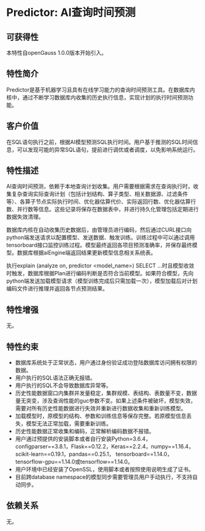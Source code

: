 # Predictor: AI查询时间预测<a name="ZH-CN_TOPIC_0000001091444832"></a>

## 可获得性<a name="section56086982"></a>

本特性自openGauss 1.0.0版本开始引入。

## 特性简介<a name="section35020791"></a>

Predictor是基于机器学习且具有在线学习能力的查询时间预测工具。在数据库内核中，通过不断学习数据库内收集的历史执行信息，实现计划的执行时间预测功能。

## 客户价值<a name="section46751668"></a>

在SQL语句执行之前，根据AI模型预测SQL执行时间。用户基于推测的SQL时间信息，可以发现可能的异常SQL语句，提前进行调优或者调度，以免影响系统运行。

## 特性描述<a name="section18111828"></a>

AI查询时间预测，依赖于本地查询计划收集。用户需要根据需求在查询执行时，收集复杂查询实际查询计划（包括计划结构、算子类型、相关数据源、过滤条件等）、各算子节点实际执行时间、优化器估算代价、实际返回行数、优化器估算行数、并行数等信息。这些记录将保存在数据表中，并进行持久化管理包括定期进行数据失效清理。

数据库内核在自动收集历史数据后，由管理员进行编码，然后通过CURL接口向python端发送请求以配置模型、发送数据、触发训练。训练过程中可以通过调用tensorboard接口监控训练过程。模型最终返回各项目预测准确率，并保存最终模型。数据库根据aiEngine端返回结果更新模型信息相关系统表。

执行explain \(analyze on, predictor <model\_name\>\) SELECT …时且模型收敛时触发，数据库根据Plan进行编码判断是否符合当前模型。如果符合模型，先向python端发送加载模型请求（模型训练完成后只需加载一次），模型加载后对计划编码文件进行推理并返回各节点预测结果。

## 特性增强<a name="section28788730"></a>

无。

## 特性约束<a name="section06531946143616"></a>

-   数据库系统处于正常状态，用户通过身份验证成功登陆数据库访问拥有权限的数据。
-   用户执行的SQL语法正确无报错。
-   用户执行的SQL不会导致数据库异常等。
-   历史性能数据窗口内集群并发量稳定，集群规模、表结构、表数量不变，数据量无突变，涉及查询性能的guc参数不变。如果上述条件被破坏，模型失效，需要对所有历史性能数据进行失效并重新进行数据收集和重新训练模型。
-   加载模型时，原模型的结构、参数和训练信息等保存完整。若原模型信息丢失，模型无法正常加载，需要重新训练。
-   历史性能数据正常收集和编码，正常解析编码数据不报错。
-   用户通过预提供的安装脚本或者自行安装Python=3.6.4，configparser==3.8.1，Flask==0.12.2，Keras==2.2.4，numpy==1.16.4，scikit-learn==0.19.1，pandas==0.25.1， tensorboard==1.14.0，tensorflow-gpu==1.14.0或tensorflow==1.14.0。
-   用户环境中已经安装了OpenSSL，使用脚本或者按照使用说明生成了证书。
-   目前跨database namespace的模型同步需要管理员用户手动执行，不支持自动同步。

## 依赖关系<a name="section57771982"></a>

无。


